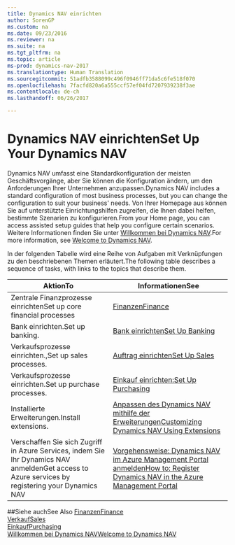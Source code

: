 ```yaml
---
title: Dynamics NAV einrichten
author: SorenGP
ms.custom: na
ms.date: 09/23/2016
ms.reviewer: na
ms.suite: na
ms.tgt_pltfrm: na
ms.topic: article
ms-prod: dynamics-nav-2017
ms.translationtype: Human Translation
ms.sourcegitcommit: 51adfb3588099c496f0946ff71da5c6fe518f070
ms.openlocfilehash: 7facfd820a6a555ccf57ef04fd7207939238f3ae
ms.contentlocale: de-ch
ms.lasthandoff: 06/26/2017

---
```


# <a name="set-up-your-dynamics-nav"></a><span data-ttu-id="1fa34-102">Dynamics NAV einrichten</span><span class="sxs-lookup"><span data-stu-id="1fa34-102">Set Up Your Dynamics NAV</span></span>
<span data-ttu-id="1fa34-103">Dynamics NAV umfasst eine Standardkonfiguration der meisten Geschäftsvorgänge, aber Sie können die Konfiguration ändern, um den Anforderungen Ihrer Unternehmen anzupassen.</span><span class="sxs-lookup"><span data-stu-id="1fa34-103">Dynamics NAV includes a standard configuration of most business processes, but you can change the configuration to suit your business' needs.</span></span>
<span data-ttu-id="1fa34-104">Von Ihrer Homepage aus können Sie auf unterstützte Einrichtungshilfen zugreifen, die Ihnen dabei helfen, bestimmte Szenarien zu konfigurieren.</span><span class="sxs-lookup"><span data-stu-id="1fa34-104">From your Home page, you can access assisted setup guides that help you configure certain scenarios.</span></span> <span data-ttu-id="1fa34-105">Weitere Informationen finden Sie unter [Willkommen bei Dynamics NAV](across-get-started.md).</span><span class="sxs-lookup"><span data-stu-id="1fa34-105">For more information, see [Welcome to Dynamics NAV](across-get-started.md).</span></span>  

<span data-ttu-id="1fa34-106">In der folgenden Tabelle wird eine Reihe von Aufgaben mit Verknüpfungen zu den beschriebenen Themen erläutert.</span><span class="sxs-lookup"><span data-stu-id="1fa34-106">The following table describes a sequence of tasks, with links to the topics that describe them.</span></span>

| <span data-ttu-id="1fa34-107">Aktion</span><span class="sxs-lookup"><span data-stu-id="1fa34-107">To</span></span>                                                                  | <span data-ttu-id="1fa34-108">Informationen</span><span class="sxs-lookup"><span data-stu-id="1fa34-108">See</span></span>                      |
|---------------------------------------------------------------------|--------------------------|
|<span data-ttu-id="1fa34-109">Zentrale Finanzprozesse einrichten</span><span class="sxs-lookup"><span data-stu-id="1fa34-109">Set up core financial processes</span></span>|[<span data-ttu-id="1fa34-110">Finanzen</span><span class="sxs-lookup"><span data-stu-id="1fa34-110">Finance</span></span>](finance-setup-setup-finance-setup.md)|
|<span data-ttu-id="1fa34-111">Bank einrichten.</span><span class="sxs-lookup"><span data-stu-id="1fa34-111">Set up banking.</span></span>|[<span data-ttu-id="1fa34-112">Bank einrichten</span><span class="sxs-lookup"><span data-stu-id="1fa34-112">Set Up Banking</span></span>](bank-setup-banking.md)|
|<span data-ttu-id="1fa34-113">Verkaufsprozesse einrichten.,</span><span class="sxs-lookup"><span data-stu-id="1fa34-113">Set up sales processes.</span></span>|[<span data-ttu-id="1fa34-114">Auftrag einrichten</span><span class="sxs-lookup"><span data-stu-id="1fa34-114">Set Up Sales</span></span>](sales-setup-sales.md)|
|<span data-ttu-id="1fa34-115">Verkaufsprozesse einrichten.</span><span class="sxs-lookup"><span data-stu-id="1fa34-115">Set up purchase processes.</span></span>|[<span data-ttu-id="1fa34-116">Einkauf einrichten:</span><span class="sxs-lookup"><span data-stu-id="1fa34-116">Set Up Purchasing</span></span>](purchasing-setup-purchasing.md)|
|<span data-ttu-id="1fa34-117">Installierte Erweiterungen.</span><span class="sxs-lookup"><span data-stu-id="1fa34-117">Install extensions.</span></span>|[<span data-ttu-id="1fa34-118">Anpassen des Dynamics NAV mithilfe der Erweiterungen</span><span class="sxs-lookup"><span data-stu-id="1fa34-118">Customizing Dynamics NAV Using Extensions</span></span>](ui-extensions.md)|
|<span data-ttu-id="1fa34-119">Verschaffen Sie sich Zugriff in Azure Services, indem Sie Ihr Dynamics NAV anmelden</span><span class="sxs-lookup"><span data-stu-id="1fa34-119">Get access to Azure services by registering your Dynamics NAV</span></span>|[<span data-ttu-id="1fa34-120">Vorgehensweise: Dynamics NAV im Azure Management Portal anmelden</span><span class="sxs-lookup"><span data-stu-id="1fa34-120">How to: Register Dynamics NAV in the Azure Management Portal</span></span>](ui-how-register-dynamics-nav-azure.md)|

##<a name="see-also"></a><span data-ttu-id="1fa34-121">Siehe auch</span><span class="sxs-lookup"><span data-stu-id="1fa34-121">See Also</span></span>
[<span data-ttu-id="1fa34-122">Finanzen</span><span class="sxs-lookup"><span data-stu-id="1fa34-122">Finance</span></span>](finance-setup.md)  
[<span data-ttu-id="1fa34-123">Verkauf</span><span class="sxs-lookup"><span data-stu-id="1fa34-123">Sales</span></span>](sales-manage-sales.md)  
[<span data-ttu-id="1fa34-124">Einkauf</span><span class="sxs-lookup"><span data-stu-id="1fa34-124">Purchasing</span></span>](purchasing-manage-purchasing.md)  
[<span data-ttu-id="1fa34-125">Willkommen bei Dynamics NAV</span><span class="sxs-lookup"><span data-stu-id="1fa34-125">Welcome to Dynamics NAV</span></span>](across-get-started.md)  


